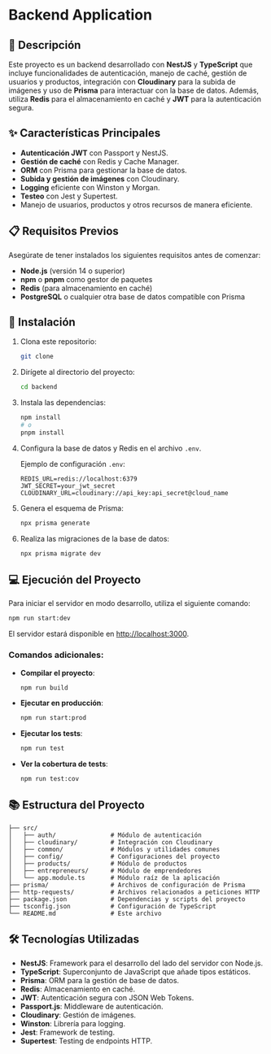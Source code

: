 # Backend Application

## 📖 Descripción

Este proyecto es un backend desarrollado con **NestJS** y **TypeScript** que incluye funcionalidades de autenticación, manejo de caché, gestión de usuarios y productos, integración con **Cloudinary** para la subida de imágenes y uso de **Prisma** para interactuar con la base de datos. Además, utiliza **Redis** para el almacenamiento en caché y **JWT** para la autenticación segura.

## ✨ Características Principales

- **Autenticación JWT** con Passport y NestJS.
- **Gestión de caché** con Redis y Cache Manager.
- **ORM** con Prisma para gestionar la base de datos.
- **Subida y gestión de imágenes** con Cloudinary.
- **Logging** eficiente con Winston y Morgan.
- **Testeo** con Jest y Supertest.
- Manejo de usuarios, productos y otros recursos de manera eficiente.

## 📋 Requisitos Previos

Asegúrate de tener instalados los siguientes requisitos antes de comenzar:

- **Node.js** (versión 14 o superior)
- **npm** o **pnpm** como gestor de paquetes
- **Redis** (para almacenamiento en caché)
- **PostgreSQL** o cualquier otra base de datos compatible con Prisma

## 🚀 Instalación

1. Clona este repositorio:

   ```bash
   git clone
   ```

2. Dirígete al directorio del proyecto:

   ```bash
   cd backend
   ```

3. Instala las dependencias:

   ```bash
   npm install
   # o
   pnpm install
   ```

4. Configura la base de datos y Redis en el archivo `.env`.

   Ejemplo de configuración `.env`:

   ```
   REDIS_URL=redis://localhost:6379
   JWT_SECRET=your_jwt_secret
   CLOUDINARY_URL=cloudinary://api_key:api_secret@cloud_name
   ```

5. Genera el esquema de Prisma:

   ```bash
   npx prisma generate
   ```

6. Realiza las migraciones de la base de datos:

   ```bash
   npx prisma migrate dev
   ```

## 💻 Ejecución del Proyecto

Para iniciar el servidor en modo desarrollo, utiliza el siguiente comando:

```bash
npm run start:dev
```

El servidor estará disponible en [http://localhost:3000](http://localhost:3000).

### Comandos adicionales:

- **Compilar el proyecto**:

  ```bash
  npm run build
  ```

- **Ejecutar en producción**:

  ```bash
  npm run start:prod
  ```

- **Ejecutar los tests**:

  ```bash
  npm run test
  ```

- **Ver la cobertura de tests**:

  ```bash
  npm run test:cov
  ```

## 📚 Estructura del Proyecto

```
├── src/
│   ├── auth/               # Módulo de autenticación
│   ├── cloudinary/         # Integración con Cloudinary
│   ├── common/             # Módulos y utilidades comunes
│   ├── config/             # Configuraciones del proyecto
│   ├── products/           # Módulo de productos
│   ├── entrepreneurs/      # Módulo de emprendedores
│   └── app.module.ts       # Módulo raíz de la aplicación
├── prisma/                 # Archivos de configuración de Prisma
├── http-requests/          # Archivos relacionados a peticiones HTTP
├── package.json            # Dependencias y scripts del proyecto
├── tsconfig.json           # Configuración de TypeScript
└── README.md               # Este archivo
```

## 🛠️ Tecnologías Utilizadas

- **NestJS**: Framework para el desarrollo del lado del servidor con Node.js.
- **TypeScript**: Superconjunto de JavaScript que añade tipos estáticos.
- **Prisma**: ORM para la gestión de base de datos.
- **Redis**: Almacenamiento en caché.
- **JWT**: Autenticación segura con JSON Web Tokens.
- **Passport.js**: Middleware de autenticación.
- **Cloudinary**: Gestión de imágenes.
- **Winston**: Librería para logging.
- **Jest**: Framework de testing.
- **Supertest**: Testing de endpoints HTTP.
